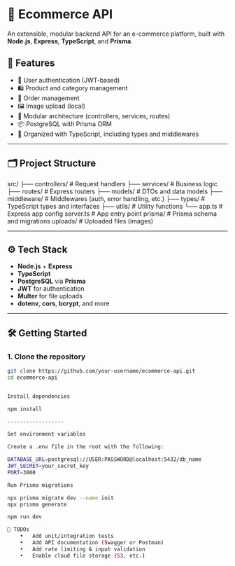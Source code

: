 # 🛒 Ecommerce API

An extensible, modular backend API for an e-commerce platform, built with **Node.js**, **Express**, **TypeScript**, and **Prisma**.

## 🚀 Features

- 🔐 User authentication (JWT-based)
- 🛍️ Product and category management
- 🧾 Order management
- 🖼️ Image upload (local)
- 🧠 Modular architecture (controllers, services, routes)
- 📦 PostgreSQL with Prisma ORM
- 📁 Organized with TypeScript, including types and middlewares

---

## 🗂️ Project Structure
src/
├── controllers/     # Request handlers
├── services/        # Business logic
├── routes/          # Express routers
├── models/          # DTOs and data models
├── middleware/      # Middlewares (auth, error handling, etc.)
├── types/           # TypeScript types and interfaces
├── utils/           # Utility functions
└── app.ts           # Express app config
server.ts            # App entry point
prisma/              # Prisma schema and migrations
uploads/             # Uploaded files (images)


---

## ⚙️ Tech Stack

- **Node.js** + **Express**
- **TypeScript**
- **PostgreSQL** via **Prisma**
- **JWT** for authentication
- **Multer** for file uploads
- **dotenv**, **cors**, **bcrypt**, and more

---

## 🛠️ Getting Started

### 1. Clone the repository

```bash
git clone https://github.com/your-username/ecommerce-api.git
cd ecommerce-api


Install dependencies

npm install

------------------

Set environment variables

Create a .env file in the root with the following:

DATABASE_URL=postgresql://USER:PASSWORD@localhost:5432/db_name
JWT_SECRET=your_secret_key
PORT=3000

Run Prisma migrations

npx prisma migrate dev --name init
npx prisma generate

npm run dev

📌 TODOs
	•	Add unit/integration tests
	•	Add API documentation (Swagger or Postman)
	•	Add rate limiting & input validation
	•	Enable cloud file storage (S3, etc.)






